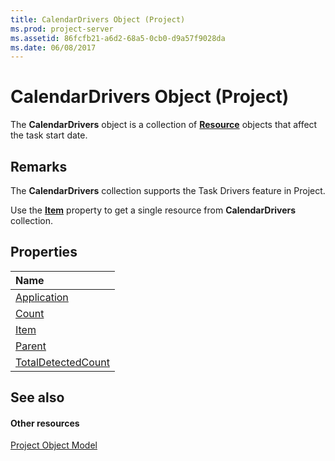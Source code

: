 ```yaml
---
title: CalendarDrivers Object (Project)
ms.prod: project-server
ms.assetid: 86fcfb21-a6d2-68a5-0cb0-d9a57f9028da
ms.date: 06/08/2017
---
```



# CalendarDrivers Object (Project)

The  **CalendarDrivers** object is a collection of **[Resource](Project.Resource.md)** objects that affect the task start date.
 


## Remarks

The  **CalendarDrivers** collection supports the Task Drivers feature in Project.
 

 
Use the  **[Item](Project.CalendarDrivers.Item.md)** property to get a single resource from **CalendarDrivers** collection.
 

 

## Properties



|**Name**|
|:-----|
|[Application](Project.CalendarDrivers.Application.md)|
|[Count](Project.CalendarDrivers.Count.md)|
|[Item](Project.CalendarDrivers.Item.md)|
|[Parent](Project.CalendarDrivers.Parent.md)|
|[TotalDetectedCount](calendardrivers-totaldetectedcount-property-project.md)|

## See also


#### Other resources


 
[Project Object Model](http://msdn.microsoft.com/library/900b167b-88ec-ea88-15b7-27bb90c22ac6%28Office.15%29.aspx)
